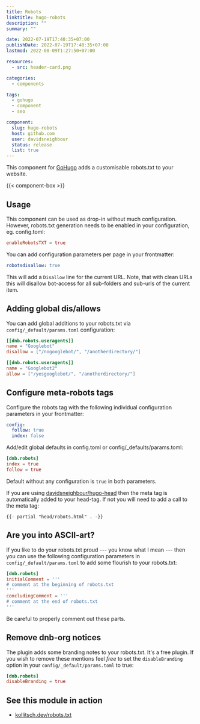 ```yaml
---
title: Robots
linktitle: hugo-robots
description: ""
summary: ""

date: 2022-07-19T17:40:35+07:00
publishDate: 2022-07-19T17:40:35+07:00
lastmod: 2022-08-09T1:27:50+07:00

resources:
  - src: header-card.png

categories:
  - components

tags:
  - gohugo
  - component
  - seo

component:
  slug: hugo-robots
  host: github.com
  user: davidsneighbour
  status: release
  list: true
---
```


This component for [GoHugo](https://gohugo.io/) adds a customisable robots.txt to your website.

{{< component-box >}}

## Usage

This component can be used as drop-in without much configuration. However, robots.txt generation needs to be enabled in your configuration, eg. config.toml:

```toml
enableRobotsTXT = true
```

You can add configuration parameters per page in your frontmatter:

```yaml
robotsdisallow: true
```

This will add a `Disallow` line for the current URL. Note, that with clean URLs this will disallow bot-access for all sub-folders and sub-urls of the current item.

## Adding global dis/allows

You can add global additions to your robots.txt via `config/_default/params.toml` configuration:

```toml
[[dnb.robots.useragents]]
name = "Googlebot"
disallow = ["/nogooglebot/", "/anotherdirectory/"]

[[dnb.robots.useragents]]
name = "Googlebot2"
allow = ["/yesgooglebot/", "/anotherdirectory/"]
```

## Configure meta-robots tags

Configure the robots tag with the following individual configuration parameters in your frontmatter:

```yaml
config:
  follow: true
  index: false
```

Add/edit global defaults in config.toml or config/_defaults/params.toml:

```toml
[dnb.robots]
index = true
follow = true
```

Default without any configuration is `true` in both parameters.

If you are using [davidsneighbour/hugo-head](https://github.com/davidsneighbour/hugo-head) then the meta tag is automatically added to your head-tag. If not you will need to add a call to the meta tag:

```go-html-template
{{- partial "head/robots.html" . -}}
```

## Are you into ASCII-art?

If you like to do your robots.txt proud --- you know what I mean --- then you can use the following configuration parameters in `config/_default/params.toml` to add some flourish to your robots.txt:

```toml
[dnb.robots]
initialComment = '''
# comment at the beginning of robots.txt
'''
concludingComment = '''
# comment at the end of robots.txt
'''
```

Be careful to properly comment out these parts.

## Remove dnb-org notices

The plugin adds some branding notes to your robots.txt. It's a free plugin. If you wish to remove these mentions feel _free_ to set the `disableBranding` option in your `config/_default/params.toml` to true:

```toml
[dnb.robots]
disableBranding = true
```

## See this module in action

- [kollitsch.dev/robots.txt](https://kollitsch.dev/robots.txt)
